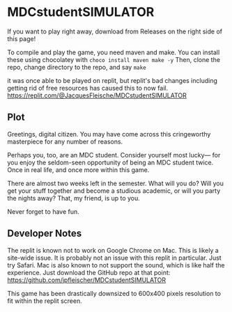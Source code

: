 # MDCstudentSIMULATOR

If you want to play right away, download from Releases
on the right side of this page!

To compile and play the game, you need maven and make.
You can install these using chocolatey with `choco install maven make -y`
Then, clone the repo, change directory to the repo, and say `make`

it was once able to be played on replit,
but replit's bad changes including getting rid of free
resources has caused this to now fail.
https://replit.com/@JacquesFleische/MDCstudentSIMULATOR

## Plot

Greetings, digital citizen. You may have come across
this cringeworthy masterpiece for any number of reasons.

Perhaps you, too, are an MDC student. Consider yourself most lucky—
for you enjoy the seldom-seen opportunity of being an MDC student
twice. Once in real life, and once more within this game.

There are almost two weeks left in the semester. What will you do?
Will you get your stuff together and become a studious academic,
or will you party the nights away? That, my friend, is up to you.

Never forget to have fun.

## Developer Notes

The replit is known not to work on Google Chrome on Mac. This is likely
a site-wide issue. It is probably not an issue with this replit in
particular. Just try Safari. Mac is also known to not support the sound,
which is like half the experience. Just download the GitHub repo at that
point: <https://github.com/jpfleischer/MDCstudentSIMULATOR>

This game has been drastically downsized to 600x400 pixels resolution
to fit within the replit screen.
